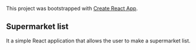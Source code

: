 This project was bootstrapped with [Create React App](https://github.com/facebook/create-react-app).

## Supermarket list

It a simple React application that allows the user to make a supermarket list.
